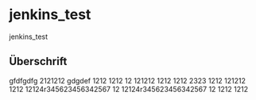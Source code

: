# jenkins_test
jenkins_test

## Überschrift

gfdfgdfg
2121212
gdgdef
1212
1212
12
121212
1212
1212
2323
1212
121212
1212
12124r345623456342567
12
12124r345623456342567
12
1212
1212
